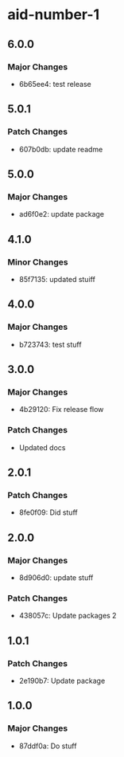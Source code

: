# aid-number-1

## 6.0.0

### Major Changes

- 6b65ee4: test release

## 5.0.1

### Patch Changes

- 607b0db: update readme

## 5.0.0

### Major Changes

- ad6f0e2: update package

## 4.1.0

### Minor Changes

- 85f7135: updated stuiff

## 4.0.0

### Major Changes

- b723743: test stuff

## 3.0.0

### Major Changes

- 4b29120: Fix release flow

### Patch Changes

- Updated docs

## 2.0.1

### Patch Changes

- 8fe0f09: Did stuff

## 2.0.0

### Major Changes

- 8d906d0: update stuff

### Patch Changes

- 438057c: Update packages 2

## 1.0.1

### Patch Changes

- 2e190b7: Update package

## 1.0.0

### Major Changes

- 87ddf0a: Do stuff
